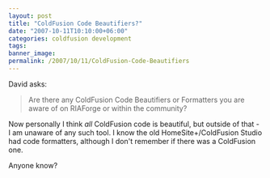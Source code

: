 ```yaml
---
layout: post
title: "ColdFusion Code Beautifiers?"
date: "2007-10-11T10:10:00+06:00"
categories: coldfusion development 
tags: 
banner_image: 
permalink: /2007/10/11/ColdFusion-Code-Beautifiers
---
```


David asks:

<blockquote>
Are there any ColdFusion Code Beautifiers or Formatters you are aware of on RIAForge or within the community?
</blockquote>

Now personally I think <i>all</i> ColdFusion code is beautiful, but outside of that - I am unaware of any such tool. I know the old HomeSite+/ColdFusion Studio had code formatters, although I don't remember if there was a ColdFusion one.

Anyone know?